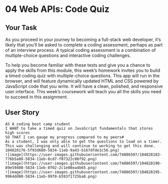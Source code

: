 # 04 Web APIs: Code Quiz

## Your Task

As you proceed in your journey to becoming a full-stack web developer, it’s likely that you’ll be asked to complete a coding assessment, perhaps as part of an interview process. A typical coding assessment is a combination of multiple-choice questions and interactive coding challenges. 

To help you become familiar with these tests and give you a chance to apply the skills from this module, this week’s homework invites you to build a timed coding quiz with multiple-choice questions. This app will run in the browser, and will feature dynamically updated HTML and CSS powered by JavaScript code that you write. It will have a clean, polished, and responsive user interface. This week’s coursework will teach you all the skills you need to succeed in this assignment.


## User Story

```
AS A coding boot camp student
I WANT to take a timed quiz on JavaScript fundamentals that stores high scores
SO THAT I can gauge my progress compared to my peers#
As a student, I was only able to get the questions to load on a timer. This was challenging and will continue to working to get this done.
104828176-5f93d680-5834-11eb-9a43-b167dfde1c56.png)
![image](https://user-images.githubusercontent.com/74886597/104828183-776b5a80-5834-11eb-8cd7-f07322c08f92.png)
![image](https://user-images.githubusercontent.com/74886597/104828190-89e59400-5834-11eb-8f02-2c1e08ea4b65.png)
![image](https://user-images.githubusercontent.com/74886597/104828195-9964dd00-5834-11eb-99f0-b593f1725ba8.png)